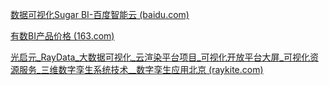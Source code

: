 [数据可视化Sugar BI-百度智能云 (baidu.com)](https://cloud.baidu.com/product/sugar.html)

[有数BI产品价格 (163.com)](https://sf.163.com/price)

[光启元_RayData_大数据可视化_云渲染平台项目_可视化开放平台大屏_可视化资源服务_三维数字孪生系统技术__数字孪生应用北京 (raykite.com)](https://www.raykite.com/zh/OpenPlatform)